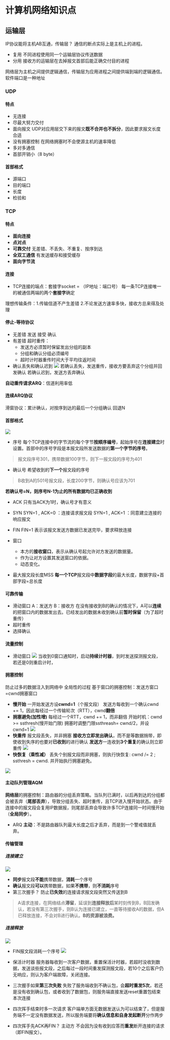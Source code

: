 # 计算机网络知识点
## 运输层
IP协议能将主机AB互通，传输层？ 通信的断点实际上是主机上的进程。
- 复用
不同进程使用同一个运输层协议传送数据
- 分用
接收方的运输层在去掉报文首部后能正确交付目的进程

网络层为主机之间提供逻辑通信，传输层为应用进程之间提供端到端的逻辑通信。
软件端口是一种地址

### UDP
#### 特点
- 无连接
- 尽最大努力交付
- 面向报文
UDP对应用层交下来的报文**既不合并也不拆分**，因此要求报文长度合适
- 没有拥塞控制
在网络拥塞时不会使源主机的速率降低
- 多对多通信
- 首部开销小（8 byte）

#### 首部格式
- 源端口
- 目的端口
- 长度
- 检验和

### TCP
#### 特点
- **面向连接**
- **点对点**
- **可靠交付**
无差错、不丢失、不重复、按序到达
- **全双工通信**
有发送缓存和接受缓存
- **面向字节流**

#### 连接
- TCP连接的端点：套接字socket = （IP地址：端口号）
每一条TCP连接唯一的被通信两端的两个**套接字**确定

理想传输条件：1.传输信道不产生差错 2.不论发送方速率多快，接收方总来得及处理
#### 停止-等待协议
- 无差错
发送 接受 确认
- 有差错
超时重传：
  - 发送方必须暂时保留发出分组的副本
  - 分组和确认分组必须编号
  - 超时计时器重传时间大于平均往返时间
- 确认丢失和确认迟到
![](.img/ackRep.png)
若确认丢失，发送重传，接收方要丢弃这个分组并回发确认
若确认迟到，发送方丢弃确认

**自动重传请求ARQ**：信道利用率低

#### 连续ARQ协议
滑窗协议：累计确认，对按序到达的最后一个分组确认
回退N

#### 首部格式
![](.img/TCP.png)

- 序号
每个TCP连接中的字节流的每个字节**按顺序编号**，起始序号在**连接建立**时设置。首部中的序号字段是本报文段所发送数据的**第一个字节的序号**。
> 报文段序号301，携带数据100字节，则下一报文段的序号为401
- 确认号
希望收到的**下一个**报文段的序号
> B收到A的501号报文段，长度200字节，则确认号应该为701

**若确认号=N，则序号N-1为止的所有数据均已正确收到**
- ACK
只有当ACK为1时，确认号才有意义
- SYN
SYN=1 , ACK=0 ：连接请求报文段
SYN=1 , ACK=1 ：同意建立连接的响应报文
- FIN
FIN=1 表示该报文发送方数据已发送完毕，要求释放连接

- 窗口
  - 本方的**接收窗口**，表示从确认号起允许对方发送的数据量。
  - 作为让对方设置其发送窗口的依据。
  - 动态变化。

- 最大报文段长度MSS
**每一个TCP**报文段中**数据字段**的最大长度，数据字段+首部字段=总长度

#### 可靠传输
- 滑动窗口
A：发送方 B：接收方
在没有接收到B的确认的情况下，A可以**连续**的把窗口内的数据发出去。已经发出的数据未收到确认前**暂时保留**（为了超时重传）
- 超时重传
- 选择确认

#### 流量控制
- 滑动窗口
![](.img/rwnd.png)
当收到0窗口通知时，启动**持续计时器**，到时发送探测报文段，若还是0则重启计时，

#### 拥塞控制
防止过多的数据注入到网络中
全局性的过程
基于窗口的拥塞控制：发送方窗口=cwnd拥塞窗口
- **慢开始**
一开始发送方设**cwnd=1**（个报文段）
发送方每收到一个确认cwnd += 1，因此每经过一个传输轮次（RTT），cwnd**翻倍**
- **拥塞避免(加性增)**
每经过一个RTT，cwnd += 1，而非翻倍
开始时机：cwnd >= ssthresh(慢开始门限)
拥塞时调整门限ssthreash= cwnd/2，并设cwnd=1
![](.img/block.png)
- **快重传**
报文段丢失，并非拥塞
**接收方立即发出确认**，而不是等数据捎带，即使收到失序的也要对**已收到**的进行确认
**发送方**一连收到**3个重复**的确认则立即重传
![](.img/quick.png)
- **快恢复（乘性减）**
丢失个别报文段而非拥塞，则执行快恢复:
cwnd /= 2 ;
ssthresh = cwnd.
并开始执行拥塞避免。

![](.img/TCP_block.png)


#### 主动队列管理AQM
**网络层**的拥塞控制：路由器的分组丢弃策略。当队列已满时，以后再到达的分组都会被丢弃（**尾部丢弃**），导致分组丢失、超时重传，且TCP进入慢开始状态。由于连接中的报文段会复用IP数据报，则尾部丢弃会导致许多TCP连接同一时间慢开始（**全局同步**）。
- ARQ
**主动**：不是路由器队列最大长度之后才丢弃，而是到一个警戒值就丢弃。

#### 传输管理
##### 连接建立
![](.img/3hi.png)
- **同步**报文段**不能**携带数据，**消耗**一个序号
- **确认**报文段**可以**携带数据，如果**不携带**，则**不消耗**序号
- 第三次握手？
防止**已失效**的连接请求报文段突然又传送到B
> A请求连接，在网络结点**滞留**，延误到**连接释放后**某时刻传到B，B回发确认，若没有第三次握手，则B认为连接已建立，一直等待接收A的数据，但A已释放连接，不会对B进行确认。**B的资源被浪费。**
##### 连接释放
![](.img/4bye.png)

- FIN报文段消耗一个序号
![](.img/MSL.png)
- 保活计时器
服务器每收到一次客户数据，重置保活计时器，若超时没收到数据，发送谈些报文段，之后每过一段时间重发探测报文段，若10个之后客户仍无响应，则认为客户端故障，关闭连接。

- 三次握手如果**第三次失败**
失败了服务端收到不确认包，会**超时重发5次**，若还是没有收到确认包，或者收到了数据包，则服务端直接发送reset重置包结束本次连接

- 四次挥手结束时多一次请求
客户端单方面无数据发送认为可以结束了，但是服务端不一定没有数据发送，所以服务端要将**确认信息和自身发起断开**分作两步
- 四次挥手先ACK再FIN？
主动方 不会因为没有收到应答而**重发**断开连接的请求（即FIN报文）。